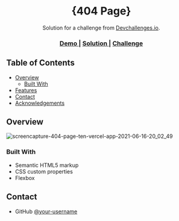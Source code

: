 <!-- Please update value in the {}  -->

<h1 align="center">{404 Page}</h1>

<div align="center">
   Solution for a challenge from  <a href="http://devchallenges.io" target="_blank">Devchallenges.io</a>.
</div>

<div align="center">
  <h3>
    <a href="https://404-page-ten.vercel.app/">
      Demo
    </a>
    <span> | </span>
    <a href="https://github.com/cotybro/404-page">
      Solution
    </a>
    <span> | </span>
    <a href="https://devchallenges.io/challenges/wBunSb7FPrIepJZAg0sY">
      Challenge
    </a>
  </h3>
</div>

<!-- TABLE OF CONTENTS -->

## Table of Contents

- [Overview](#overview)
  - [Built With](#built-with)
- [Features](#features)
- [Contact](#contact)
- [Acknowledgements](#acknowledgements)

<!-- OVERVIEW -->

## Overview

![screencapture-404-page-ten-vercel-app-2021-06-16-20_02_49](https://user-images.githubusercontent.com/36529826/122315900-8be57900-cee0-11eb-8e00-7060a9f898f3.png)

### Built With

<!-- This section should list any major frameworks that you built your project using. Here are a few examples.-->

- Semantic HTML5 markup
- CSS custom properties
- Flexbox

## Contact

- GitHub [@your-username](https://{github.com/cotybro})
